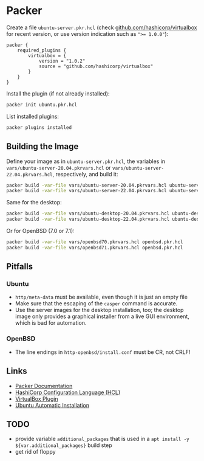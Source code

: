 # Packer

Create a file `ubuntu-server.pkr.hcl` (check [github.com/hashicorp/virtualbox](https://github.com/hashicorp/virtualbox) for recent version, or use version indication such as `">= 1.0.0"`):

```hcl
packer {
    required_plugins {
        virtualbox = {
            version = "1.0.2"
            source = "github.com/hashicorp/virtualbox"
        }    
    }
}
```

Install the plugin (if not already installed):

```bash
packer init ubuntu.pkr.hcl
```

List installed plugins:

```bash
packer plugins installed
```

## Building the Image

Define your image as in `ubuntu-server.pkr.hcl`, the variables in
`vars/ubuntu-server-20.04.pkrvars.hcl` or
`vars/ubuntu-server-22.04.pkrvars.hcl`, respectively, and build it:

```bash
packer build -var-file vars/ubuntu-server-20.04.pkrvars.hcl ubuntu-server.pkr.hcl
packer build -var-file vars/ubuntu-server-22.04.pkrvars.hcl ubuntu-server.pkr.hcl
```

Same for the desktop:

```bash
packer build -var-file vars/ubuntu-desktop-20.04.pkrvars.hcl ubuntu-desktop.pkr.hcl
packer build -var-file vars/ubuntu-desktop-22.04.pkrvars.hcl ubuntu-desktop.pkr.hcl
```

Or for OpenBSD (7.0 or 7.1):

```bash
packer build -var-file vars/openbsd70.pkrvars.hcl openbsd.pkr.hcl
packer build -var-file vars/openbsd71.pkrvars.hcl openbsd.pkr.hcl
```

## Pitfalls

### Ubuntu

- `http/meta-data` must be available, even though it is just an empty file
- Make sure that the escaping of the `casper` command is accurate.
- Use the server images for the desktop installation, too; the desktop image
  only provides a graphical installer from a live GUI environment, which is bad
  for automation.

### OpenBSD

- The line endings in `http-openbsd/install.conf` must be CR, not CRLF!

## Links

- [Packer Documentation](https://www.packer.io/docs/)
- [HashiCorp Configuration Language (HCL)](https://www.terraform.io/language/syntax/configuration)
- [VirtualBox Plugin](https://www.packer.io/plugins/builders/virtualbox/iso)
- [Ubuntu Automatic Installation](https://ubuntu.com/server/docs/install/autoinstall)

## TODO

- provide variable `additional_packages` that is used in a `apt install -y ${var.additional_packages}` build step
- get rid of floppy